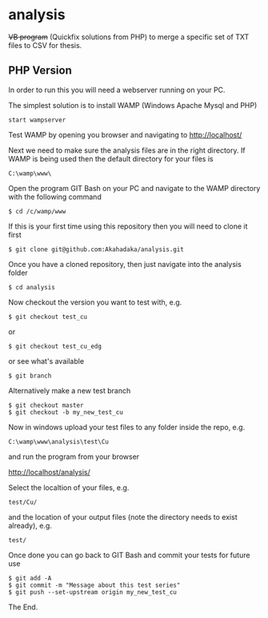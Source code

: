 analysis
========

~~VB program~~ (Quickfix solutions from PHP) to merge a specific set of TXT files to CSV for thesis.

PHP Version
-----------
In order to run this you will need a webserver running on your PC.

The simplest solution is to install WAMP (Windows Apache Mysql and PHP)
```
start wampserver
```

Test WAMP by opening you browser and navigating to [http://localhost/](http://localhost/)

Next we need to make sure the analysis files are in the right directory. If WAMP is 
being used then the default directory for your files is
```
C:\wamp\www\
```

Open the program GIT Bash on your PC and navigate to the WAMP directory with the following command
```
$ cd /c/wamp/www
```

If this is your first time using this repository then you will need to clone it first
```
$ git clone git@github.com:Akahadaka/analysis.git
```

Once you have a cloned repository, then just navigate into the analysis folder
```
$ cd analysis
```

Now checkout the version you want to test with, e.g.
```
$ git checkout test_cu
```
or
```
$ git checkout test_cu_edg
```
or see what's available
```
$ git branch
```

Alternatively make a new test branch
```
$ git checkout master
$ git checkout -b my_new_test_cu
```

Now in windows upload your test files to any folder inside the repo, e.g.
```
C:\wamp\www\analysis\test\Cu
```
and run the program from your browser

[http://localhost/analysis/](http://localhost/analysis/)

Select the localtion of your files, e.g.
```
test/Cu/
```

and the location of your output files (note the directory needs to exist already), e.g.
```
test/
```

Once done you can go back to GIT Bash and commit your tests for future use
```
$ git add -A
$ git commit -m "Message about this test series"
$ git push --set-upstream origin my_new_test_cu
```


The End.
